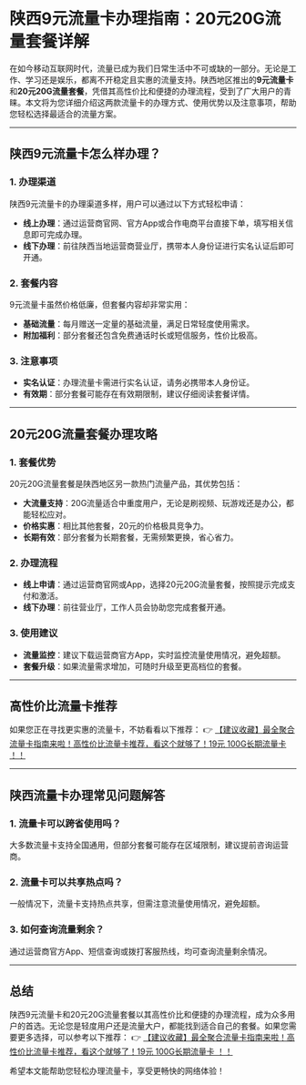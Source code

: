 # 陕西9元流量卡办理指南：20元20G流量套餐详解

在如今移动互联网时代，流量已成为我们日常生活中不可或缺的一部分。无论是工作、学习还是娱乐，都离不开稳定且实惠的流量支持。陕西地区推出的**9元流量卡**和**20元20G流量套餐**，凭借其高性价比和便捷的办理流程，受到了广大用户的青睐。本文将为您详细介绍这两款流量卡的办理方式、使用优势以及注意事项，帮助您轻松选择最适合的流量方案。

---

## 陕西9元流量卡怎么样办理？

### 1. 办理渠道
陕西9元流量卡的办理渠道多样，用户可以通过以下方式轻松申请：
- **线上办理**：通过运营商官网、官方App或合作电商平台直接下单，填写相关信息即可完成办理。
- **线下办理**：前往陕西当地运营商营业厅，携带本人身份证进行实名认证后即可开通。

### 2. 套餐内容
9元流量卡虽然价格低廉，但套餐内容却非常实用：
- **基础流量**：每月赠送一定量的基础流量，满足日常轻度使用需求。
- **附加福利**：部分套餐还包含免费通话时长或短信服务，性价比极高。

### 3. 注意事项
- **实名认证**：办理流量卡需进行实名认证，请务必携带本人身份证。
- **有效期**：部分套餐可能存在有效期限制，建议仔细阅读套餐详情。

---

## 20元20G流量套餐办理攻略

### 1. 套餐优势
20元20G流量套餐是陕西地区另一款热门流量产品，其优势包括：
- **大流量支持**：20G流量适合中重度用户，无论是刷视频、玩游戏还是办公，都能轻松应对。
- **价格实惠**：相比其他套餐，20元的价格极具竞争力。
- **长期有效**：部分套餐为长期套餐，无需频繁更换，省心省力。

### 2. 办理流程
- **线上申请**：通过运营商官网或App，选择20元20G流量套餐，按照提示完成支付和激活。
- **线下办理**：前往营业厅，工作人员会协助您完成套餐开通。

### 3. 使用建议
- **流量监控**：建议下载运营商官方App，实时监控流量使用情况，避免超额。
- **套餐升级**：如果流量需求增加，可随时升级至更高档位的套餐。

---

## 高性价比流量卡推荐

如果您正在寻找更实惠的流量卡，不妨看看以下推荐：
👉 [【建议收藏】最全聚合流量卡指南来啦！高性价比流量卡推荐，看这个就够了！19元 100G长期流量卡 ！！](https://bit.ly/Liuliangka)

---

## 陕西流量卡办理常见问题解答

### 1. 流量卡可以跨省使用吗？
大多数流量卡支持全国通用，但部分套餐可能存在区域限制，建议提前咨询运营商。

### 2. 流量卡可以共享热点吗？
一般情况下，流量卡支持热点共享，但需注意流量使用情况，避免超额。

### 3. 如何查询流量剩余？
通过运营商官方App、短信查询或拨打客服热线，均可查询流量剩余情况。

---

## 总结

陕西9元流量卡和20元20G流量套餐以其高性价比和便捷的办理流程，成为众多用户的首选。无论您是轻度用户还是流量大户，都能找到适合自己的套餐。如果您需要更多选择，可以参考以下推荐：
👉 [【建议收藏】最全聚合流量卡指南来啦！高性价比流量卡推荐，看这个就够了！19元 100G长期流量卡 ！！](https://bit.ly/Liuliangka)

希望本文能帮助您轻松办理流量卡，享受更畅快的网络体验！